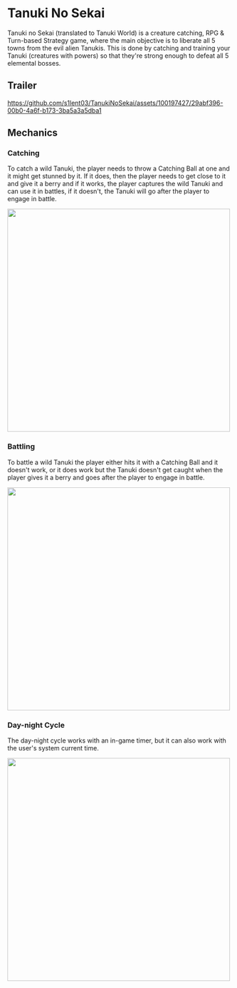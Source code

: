 # Tanuki No Sekai

Tanuki no Sekai (translated to Tanuki World) is a creature catching, RPG & Turn-based Strategy game, where the main objective is to liberate all 5 towns from the evil alien Tanukis. This is done by catching and training your Tanuki (creatures with powers) so that they're strong enough to defeat all 5 elemental bosses.

## Trailer

https://github.com/s1lent03/TanukiNoSekai/assets/100197427/29abf396-00b0-4a6f-b173-3ba5a3a5dba1

## Mechanics

### Catching

To catch a wild Tanuki, the player needs to throw a Catching Ball at one and it might get stunned by it. If it does, then the player needs to get close to it and give it a berry and if it works, the player captures the wild Tanuki and can use it in battles, if it doesn't, the Tanuki will go after the player to engage in battle.

<img align="center" src="https://github.com/s1lent03/TanukiNoSekai/assets/100197427/07a86486-016c-4b23-8cd6-1a57df00abe4" width="500">
<!--![2024-01-29 15-31-27](https://github.com/s1lent03/TanukiNoSekai/assets/100197427/07a86486-016c-4b23-8cd6-1a57df00abe4)-->

### Battling

To battle a wild Tanuki the player either hits it with a Catching Ball and it doesn't work, or it does work but the Tanuki doesn't get caught when the player gives it a berry and goes after the player to engage in battle.

<img align="center" src="https://github.com/s1lent03/TanukiNoSekai/assets/100197427/6871fb9b-662f-429c-a248-6797d024e5af" width="500">
<!--![2024-01-29 15-55-00](https://github.com/s1lent03/TanukiNoSekai/assets/100197427/6871fb9b-662f-429c-a248-6797d024e5af)-->

### Day-night Cycle

The day-night cycle works with an in-game timer, but it can also work with the user's system current time.

<img align="center" src="https://github.com/s1lent03/TanukiNoSekai/assets/100197427/7f27253c-bc34-4998-9c3a-c1615c04cab0" width="500">
<!--![2024-01-29 16-01-13](https://github.com/s1lent03/TanukiNoSekai/assets/100197427/7f27253c-bc34-4998-9c3a-c1615c04cab0)-->
